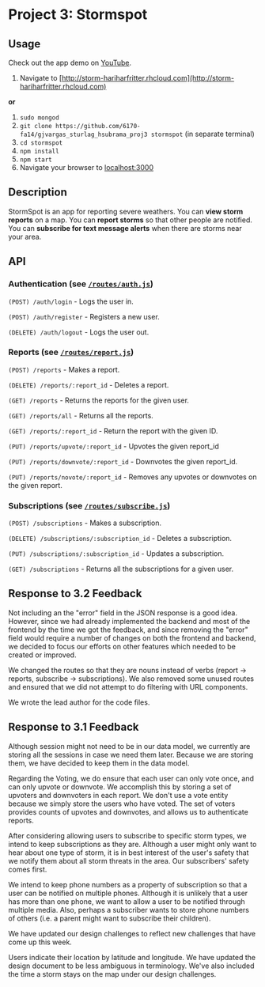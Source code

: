 # Project 3: Stormspot

## Usage

Check out the app demo on [YouTube](https://www.youtube.com/watch?v=G7n9BIvYUT4&feature=youtu.be).

1. Navigate to [http://storm-hariharfritter.rhcloud.com](http://storm-hariharfritter.rhcloud.com)

**or**

1. `sudo mongod`
2. `git clone https://github.com/6170-fa14/gjvargas_sturlag_hsubrama_proj3 stormspot` (in separate terminal)
3. `cd stormspot`
4. `npm install`
5. `npm start`
6. Navigate your browser to [localhost:3000](http://localhost:3000)

## Description

StormSpot is an app for reporting severe weathers. You can **view storm reports** on a map. You can **report storms** so that other people are notified. You can **subscribe for text message alerts** when there are storms near your area.

## API

### Authentication (see [`/routes/auth.js`](https://github.com/6170-fa14/gjvargas_sturlag_hsubrama_proj3/blob/master/routes/auth.js))

`(POST) /auth/login` - Logs the user in.

`(POST) /auth/register` - Registers a new user.

`(DELETE) /auth/logout` - Logs the user out.

### Reports  (see [`/routes/report.js`](https://github.com/6170-fa14/gjvargas_sturlag_hsubrama_proj3/blob/master/routes/report.js))

`(POST) /reports` - Makes a report.

`(DELETE) /reports/:report_id` - Deletes a report.

`(GET) /reports` - Returns the reports for the given user.

`(GET) /reports/all` - Returns all the reports.

`(GET) /reports/:report_id` - Return the report with the given ID.

`(PUT) /reports/upvote/:report_id` - Upvotes the given report_id

`(PUT) /reports/downvote/:report_id` - Downvotes the given report_id.

`(PUT) /reports/novote/:report_id` - Removes any upvotes or downvotes on the given report.

### Subscriptions  (see [`/routes/subscribe.js`](https://github.com/6170-fa14/gjvargas_sturlag_hsubrama_proj3/blob/master/routes/subscribe.js))

`(POST) /subscriptions` - Makes a subscription.

`(DELETE) /subscriptions/:subscription_id` - Deletes a subscription.

`(PUT) /subscriptions/:subscription_id` - Updates a subscription.

`(GET) /subscriptions` - Returns all the subscriptions for a given user.

## Response to 3.2 Feedback

Not including an the "error" field in the JSON response is a good idea. However, since we had already implemented the backend and most of the frontend by the time we got the feedback, and since removing the "error" field would require a number of changes on both the frontend and backend, we decided to focus our efforts on other features which needed to be created or improved.

We changed the routes so that they are nouns instead of verbs (report -> reports, subscribe -> subscriptions). We also removed some unused routes and ensured that we did not attempt to do filtering with URL components.

We wrote the lead author for the code files.

## Response to 3.1 Feedback

Although session might not need to be in our data model, we currently are
storing all the sessions in case we need them later. Because we are storing
them, we have decided to keep them in the data model.

Regarding the Voting, we do ensure that each user can only vote once, and
can only upvote or downvote. We accomplish this by storing a set of upvoters
and downvoters in each report. We don't use a vote entity because we simply
store the users who have voted. The set of voters provides counts of upvotes
and downvotes, and allows us to authenticate reports.

After considering allowing users to subscribe to specific storm types, we
intend to keep subscriptions as they are. Although a user might only want to
hear about one type of storm, it is in best interest of the user's safety that
we notify them about all storm threats in the area. Our subscribers' safety comes
first.

We intend to keep phone numbers as a property of subscription so that a user
can be notified on multiple phones. Although it is unlikely that a user has
more than one phone, we want to allow a user to be notified through multiple
media. Also, perhaps a subscriber wants to store phone numbers of others (i.e.
a parent might want to subscribe their children).

We have updated our design challenges to reflect new challenges that have come
up this week.

Users indicate their location by latitude and longitude. We have updated the
design document to be less ambiguous in terminology. We've also included the
time a storm stays on the map under our design challenges.
